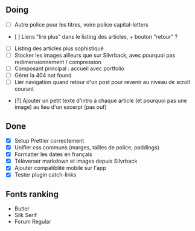 ## Doing

- [ ] Autre police pour les titres, voire police capital-letters
- [ ] Liens "lire plus" dans le listing des articles, + bouton "retour" ?
- [ ] Listing des articles plus sophistiqué
- [ ] Stocker les images ailleurs que sur Silvrback, avec pourquoi pas redimensionnement / compression
- [ ] Composant principal : accueil avec portfolio
- [ ] Gérer la 404 not found
- [ ] Lier navigation quand retour d'un post pour revenir au niveau de scroll courant
- [?] Ajouter un petit texte d'intro à chaque article (et pourquoi pas une image) au lieu d'un excerpt (pas ouf)

## Done

- [x] Setup Prettier correctement
- [x] Unifier css communs (marges, tailles de police, paddings)
- [x] Formatter les dates en français
- [x] Téléverser markdown et images depuis Silvrback
- [x] Ajouter compatiblité mobile sur l'app
- [x] Tester plugin catch-links

## Fonts ranking

- Butler
- Silk Serif
- Forum Regular